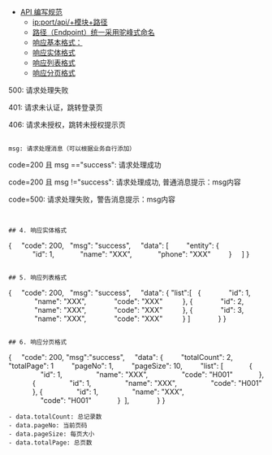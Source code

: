 
<!-- TOC depthfrom:1 depthto:6 orderedlist:false -->

- [API 编写规范](#api-%E7%BC%96%E5%86%99%E8%A7%84%E8%8C%83)
    - [ip:port/api/+模块+路径](#ipportapi%E6%A8%A1%E5%9D%97%E8%B7%AF%E5%BE%84)
    - [路径（Endpoint）统一采用驼峰式命名](#%E8%B7%AF%E5%BE%84endpoint%E7%BB%9F%E4%B8%80%E9%87%87%E7%94%A8%E9%A9%BC%E5%B3%B0%E5%BC%8F%E5%91%BD%E5%90%8D)
    - [响应基本格式：](#%E5%93%8D%E5%BA%94%E5%9F%BA%E6%9C%AC%E6%A0%BC%E5%BC%8F)
    - [响应实体格式](#%E5%93%8D%E5%BA%94%E5%AE%9E%E4%BD%93%E6%A0%BC%E5%BC%8F)
    - [响应列表格式](#%E5%93%8D%E5%BA%94%E5%88%97%E8%A1%A8%E6%A0%BC%E5%BC%8F)
    - [响应分页格式](#%E5%93%8D%E5%BA%94%E5%88%86%E9%A1%B5%E6%A0%BC%E5%BC%8F)

<!-- /TOC -->

500: 请求处理失败

401: 请求未认证，跳转登录页

406: 请求未授权，跳转未授权提示页
```

msg: 请求处理消息（可以根据业务自行添加）
```
code=200 且 msg =="success": 请求处理成功

code=200 且 msg !="success": 请求处理成功, 普通消息提示：msg内容

code=500: 请求处理失败，警告消息提示：msg内容
```


## 4. 响应实体格式

```
{
    "code": 200,
    "msg": "success",
    "data": [
        "entity": {
            "id": 1,
            "name": "XXX",
            "phone": "XXX"
        }
    ]
}
```

## 5. 响应列表格式

```
{
    "code": 200,
    "msg": "success",
    "data": {
        "list":[
            {
                "id": 1,
                "name": "XXX",
                "code": "XXX"
            },
             {
                "id": 2,
                "name": "XXX",
                "code": "XXX"
            },
             {
                "id": 3,
                "name": "XXX",
                "code": "XXX"
            }
        ]
        
    }
}
```

## 6. 响应分页格式

```
{
    "code": 200,
    "msg":"success",
    "data": {
        "totalCount": 2,
        "totalPage": 1
        "pageNo": 1,
        "pageSize": 10,
        "list": [
            {
                "id": 1,
                "name": "XXX",
                "code": "H001"
            },
            {
                "id": 1,
                "name": "XXX",
                "code": "H001"
            },
            {
                "id": 1,
                "name": "XXX",
                "code": "H001"
            }
 ],
        
    }
}
```
- data.totalCount: 总记录数
- data.pageNo: 当前页码
- data.pageSize: 每页大小
- data.totalPage: 总页数


